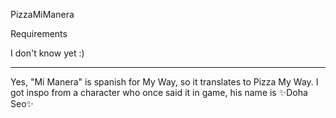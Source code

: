 PizzaMiManera

Requirements

I don't know yet :)
________________________________________________________________________________________________________________________________

Yes, "Mi Manera" is spanish for My Way, so it translates to Pizza My Way. I got inspo from a character who once said it in game, his name is ✨Doha Seo✨